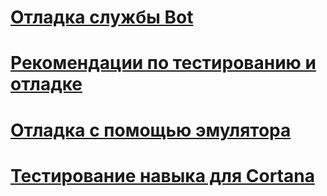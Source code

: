 # [Отладка службы Bot](../bot-service-debug-bot.md)
# [Рекомендации по тестированию и отладке](../v4sdk/bot-builder-testing-debugging.md)
# [Отладка с помощью эмулятора](../bot-service-debug-emulator.md)
# [Тестирование навыка для Cortana](../bot-service-debug-cortana-skill.md)